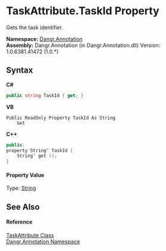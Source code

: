 # TaskAttribute.TaskId Property 
 

Gets the task identifier.

**Namespace:**&nbsp;<a href="N_Dangr_Annotation">Dangr.Annotation</a><br />**Assembly:**&nbsp;Dangr.Annotation (in Dangr.Annotation.dll) Version: 1.0.6381.41472 (1.0.*)

## Syntax

**C#**<br />
``` C#
public string TaskId { get; }
```

**VB**<br />
``` VB
Public ReadOnly Property TaskId As String
	Get
```

**C++**<br />
``` C++
public:
property String^ TaskId {
	String^ get ();
}
```


#### Property Value
Type: <a href="http://msdn2.microsoft.com/en-us/library/s1wwdcbf" target="_blank">String</a>

## See Also


#### Reference
<a href="T_Dangr_Annotation_TaskAttribute">TaskAttribute Class</a><br /><a href="N_Dangr_Annotation">Dangr.Annotation Namespace</a><br />